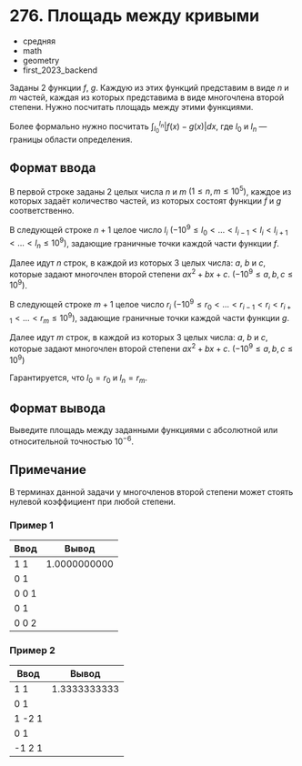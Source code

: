 # 276. Площадь между кривыми

- средняя
- math
- geometry
- first\_2023\_backend

Заданы 2 функции $f$, $g$. Каждую из этих функций представим в виде $n$ и $m$ частей, каждая из которых представима в виде многочлена второй степени. Нужно посчитать площадь между этими функциями.

Более формально нужно посчитать $\int_{l_0}^{l_n} |f(x) - g(x)| dx$, где $l_0$ и $l_n$ — границы области определения.

## Формат ввода

В первой строке заданы 2 целых числа $n$ и $m$ $(1 \leq n, m \leq 10^5)$, каждое из которых задаёт количество частей, из которых состоят функции $f$ и $g$ соответственно.

В следующей строке $n + 1$ целое число $l_i$ $(-10^9 \leq l_0 \lt \dots \lt l_{i - 1} \lt l_i \lt l_{i + 1} \lt \dots \lt l_{n} \leq 10^9)$, задающие граничные точки каждой части функции $f$.

Далее идут $n$ строк, в каждой из которых 3 целых числа: $a$, $b$ и $c$, которые задают многочлен второй степени $ax^2 + bx + c$. $(-10^9 \leq a, b, c \leq 10^9)$.

В следующей строке $m + 1$ целое число $r_i$ $(-10^9 \leq r_0 \lt \dots \lt r_{i - 1} \lt r_i \lt r_{i + 1} \lt \dots \lt r_{m} \leq 10^9)$, задающие граничные точки каждой части функции $g$.

Далее идут $m$ строк, в каждой из которых 3 целых числа: $a$, $b$ и $c$, которые задают многочлен второй степени $ax^2 + bx + c$. $(-10^9 \leq a, b, c \leq 10^9)$

Гарантируется, что $l_0 = r_0$ и $l_n = r_m$.

## Формат вывода

Выведите площадь между заданными функциями c абсолютной или относительной точностью $10^{-6}$.

## Примечание

В терминах данной задачи у многочленов второй степени может стоять нулевой коэффициент при любой степени.

### Пример 1

Ввод  | Вывод
------|-------------
1 1   | 1.0000000000
0 1   |
0 0 1 |
0 1   |
0 0 2 |

### Пример 2

Ввод   | Вывод
-------|-------------
1 1    | 1.3333333333
0 1    |
1 -2 1 |
0 1    |
-1 2 1 |
